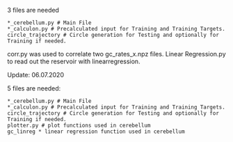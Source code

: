 3 files are needed

    *_cerebellum.py # Main File
    *_calculon.py # Precalculated input for Training and Training Targets.
    circle_trajectory # Circle generation for Testing and optionally for Training if needed.

corr.py was used to correlate two gc_rates_x.npz files. Linear Regression.py to read out the reservoir with linearregression.

Update: 06.07.2020

5 files are needed:

    *_cerebellum.py # Main File
    *_calculon.py # Precalculated input for Training and Training Targets.
    circle_trajectory # Circle generation for Testing and optionally for Training if needed.
    plotter.py # plot functions used in cerebellum
    gc_linreg * linear regression function used in cerebellum
